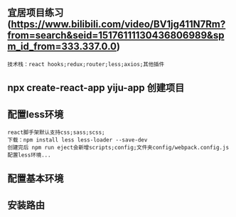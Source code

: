 ## 宜居项目练习(https://www.bilibili.com/video/BV1jg411N7Rm?from=search&seid=15176111130436806989&spm_id_from=333.337.0.0)
```
技术栈：react hooks;redux;router;less;axios;其他插件
```
## npx create-react-app yiju-app 创建项目

## 配置less环境 
```
react脚手架默认支持css;sass;scss;
下载：npm install less less-loader --save-dev
创建完后 npm run eject会新增scripts;config;文件夹config/webpack.config.js
配置less环境...
```
## 配置基本环境

## 安装路由